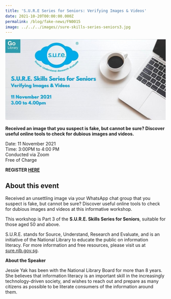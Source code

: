 ```yaml
---
title: 'S.U.R.E Series for Seniors: Verifying Images & Videos'
date: 2021-10-20T00:00:00.000Z
permalink: /blog/fake-news/FN0015
image: ../../../images//sure-skills-series-seniors3.jpg
---
```


![](../../../images//sure-skills-series-seniors3.jpg)

**Received an image that you suspect is fake, but cannot be sure? Discover useful online tools to check for dubious images and videos.**

Date: 11 November 2021 <br>Time: 3:00PM to 4:00 PM<br>Conducted via Zoom<br>Free of Charge

**REGISTER [HERE](https://www.eventbrite.sg/e/sure-series-for-seniors-verifying-images-videos-toyl-tickets-186593655647?aff=ebdssbeac)**

## About this event

Received an unsettling image via your WhatsApp chat group that you suspect is fake, but cannot be sure? Discover useful online tools to check for dubious images and videos at this informative workshop.

This workshop is Part 3 of the **S.U.R.E. Skills Series for Seniors**, suitable for those aged 50 and above.

S.U.R.E. stands for Source, Understand, Research and Evaluate, and is an initiative of the National Library to educate the public on information literacy. For more information and free resources, please visit us at [sure.nlb.gov.sg](https://sure.nlb.gov.sg/).



**About the Speaker**

Jessie Yak has been with the National Library Board for more than 8 years. She believes that information literacy is an important skill in the increasingly technology-driven society, and wishes to reach out and prepare as many citizens as possible to be literate consumers of the information around them.